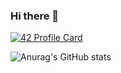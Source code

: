 ### Hi there 👋

[![42 Profile Card](https://1337-readme.vercel.app/api/profile?cursus=42cursus&dark=true&email=hide&login=obouadel)](https://github.com/mohouyizme/1337-readme)

![Anurag's GitHub stats](https://github-readme-stats.vercel.app/api?username=itsOussamox&theme=radical&show_icons=true)
